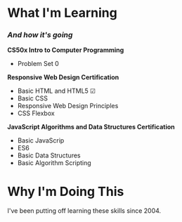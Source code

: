 <h1>What I'm Learning</h1>
<h3><i>And how it's going</i></h3>

<b>CS50x Intro to Computer Programming</b>
<ul>
  <li>Problem Set 0</li>
</ul>

<b>Responsive Web Design Certification</b>
<ul>
  <li>Basic HTML and HTML5 &#9745;</li> 
  <li>Basic CSS</li>
  <li>Responsive Web Design Principles</li>
  <li>CSS Flexbox</li>
</ul>

<b>JavaScript Algorithms and Data Structures Certification</b>
<ul>
  <li>Basic JavaScrip</li>
  <li>ES6</li>
  <li>Basic Data Structures</li>
  <li>Basic Algorithm Scripting</li>
</ul>

<h1>Why I'm Doing This</h1>
I've been putting off learning these skills since 2004. 
